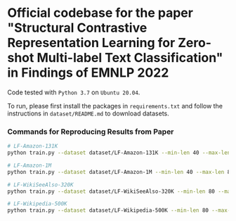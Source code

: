 # Official codebase for the paper "Structural Contrastive Representation Learning for Zero-shot Multi-label Text Classification" in Findings of EMNLP 2022

Code tested with `Python 3.7` on `Ubuntu 20.04`.

To run, please first install the packages in `requirements.txt` and follow the instructions in `dataset/README.md` to download datasets.

### Commands for Reproducing Results from Paper

```sh
# LF-Amazon-131K
python train.py --dataset dataset/LF-Amazon-131K --min-len 40 --max-len 80 --batch-size 384 --experiment a131k

# LF-Amazon-1M
python train.py --dataset dataset/LF-Amazon-1M --min-len 40 --max-len 80 --batch-size 384 --lr 5e-6 --min-lr 5e-7 --experiment a1m

# LF-WikiSeeAlso-320K
python train.py --dataset dataset/LF-WikiSeeAlso-320K --min-len 80 --max-len 160 --batch-size 256 --lr 5e-8 --min-lr 5e-9 --epochs 5 --experiment wsa320k

# LF-Wikipedia-500K
python train.py --dataset dataset/LF-Wikipedia-500K --min-len 80 --max-len 160 --batch-size 256 --lr 5e-8 --min-lr 5e-9 --epochs 5 --experiment w500k
```

